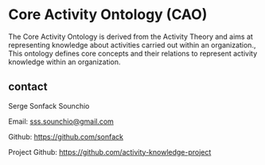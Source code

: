 # Core Activity Ontology (CAO)
The Core Activity Ontology is derived from the Activity Theory and aims at representing knowledge about activities carried out within an organization., This ontology defines core concepts and their relations to represent activity knowledge within an organization.

## contact
Serge Sonfack Sounchio

Email: sss.sounchio@gmail.com

Github: https://github.com/sonfack

Project Github: https://github.com/activity-knowledge-project
